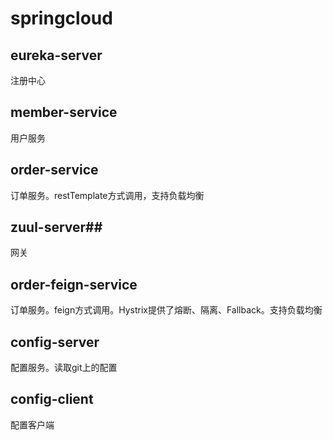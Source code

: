 # springcloud
## eureka-server
注册中心
## member-service
用户服务
## order-service
订单服务。restTemplate方式调用，支持负载均衡
## zuul-server## 
网关
## order-feign-service
订单服务。feign方式调用。Hystrix提供了熔断、隔离、Fallback。支持负载均衡
## config-server
配置服务。读取git上的配置
## config-client
配置客户端
